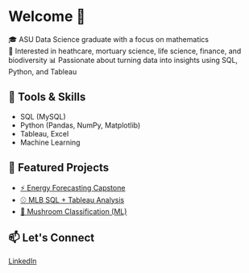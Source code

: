 
# Welcome 👋

🎓 ASU Data Science graduate with a focus on mathematics  
🦇 Interested in heathcare, mortuary science, life science, finance, and biodiversity
📊 Passionate about turning data into insights using SQL, Python, and Tableau  

## 🔧 Tools & Skills
- SQL (MySQL)
- Python (Pandas, NumPy, Matplotlib)
- Tableau, Excel
- Machine Learning 

## 📌 Featured Projects
- [⚡ Energy Forecasting Capstone](https://github.com/KiaraZepeda/Predicting-Arizona-s-Energy-Requirements)
- [⚾ MLB SQL + Tableau Analysis](https://github.com/KiaraZepeda/SQL-Baseball-Analysis)
- [🍄 Mushroom Classification (ML)](https://github.com/KiaraZepeda/Mushroom-Classification)

## 📫 Let's Connect
[LinkedIn](https://www.linkedin.com/in/kiarazepeda/)


<!--
**KiaraZepeda/KiaraZepeda** is a ✨ _special_ ✨ repository because its `README.md` (this file) appears on your GitHub profile.

Here are some ideas to get you started:

- 🔭 I’m currently working on ...
- 🌱 I’m currently learning ...
- 👯 I’m looking to collaborate on ...
- 🤔 I’m looking for help with ...
- 💬 Ask me about ...
- 📫 How to reach me: ...
- 😄 Pronouns: ...
- ⚡ Fun fact: ...
-->
